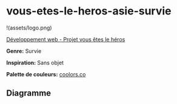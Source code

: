 # vous-etes-le-heros-asie-survie

!(assets/logo.png)

[Développement web - Projet vous êtes le héros](https://smnarnold.com/projets/vous-etes-le-heros)

**Genre:** Survie

**Inspiration:** Sans objet

**Palette de couleurs:** [coolors.co](https://coolors.co/ffffff-262626-000000-fff000)

## Diagramme
